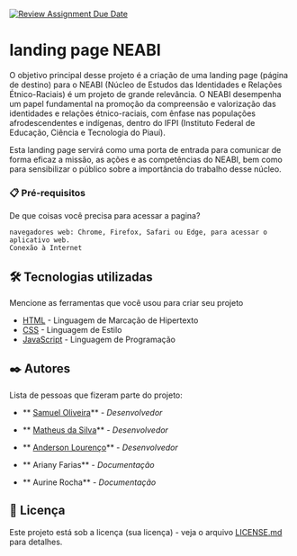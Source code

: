 [![Review Assignment Due Date](https://classroom.github.com/assets/deadline-readme-button-24ddc0f5d75046c5622901739e7c5dd533143b0c8e959d652212380cedb1ea36.svg)](https://classroom.github.com/a/nKO5RxKD)

# landing page NEABI

O objetivo principal desse projeto é a criação de uma landing page (página de destino) para o NEABI (Núcleo de Estudos das Identidades e Relações Étnico-Raciais) é um projeto de grande relevância. O NEABI desempenha um papel fundamental na promoção da compreensão e valorização das identidades e relações étnico-raciais, com ênfase nas populações afrodescendentes e indígenas, dentro do IFPI (Instituto Federal de Educação, Ciência e Tecnologia do Piauí).

Esta landing page servirá como uma porta de entrada para comunicar de forma eficaz a missão, as ações e as competências do NEABI, bem como para sensibilizar o público sobre a importância do trabalho desse núcleo.

### 📋 Pré-requisitos

De que coisas você precisa para acessar a pagina?

```
navegadores web: Chrome, Firefox, Safari ou Edge, para acessar o aplicativo web.
Conexão à Internet
```

## 🛠️ Tecnologias utilizadas

Mencione as ferramentas que você usou para criar seu projeto

* [HTML](https://developer.mozilla.org/pt-BR/docs/Web/HTML) - Linguagem de Marcação de Hipertexto
* [CSS](https://developer.mozilla.org/pt-BR/docs/Web/CSS) - Linguagem de Estilo
* [JavaScript](https://developer.mozilla.org/pt-BR/docs/Web/JavaScript) - Linguagem de Programação

## ✒️ Autores

Lista de pessoas que fizeram parte do projeto:

* ** [Samuel Oliveira](https://github.com/SamuelOliveira-M)** - *Desenvolvedor*
* ** [Matheus da Silva](https://github.com/MatheusGODZILLA)** - *Desenvolvedor*
* ** [Anderson Lourenço](https://github.com/Derson-Lourenco)** - *Desenvolvedor*
  
* ** Ariany Farias** - *Documentação*
* ** Aurine Rocha** - *Documentação*
  
## 📄 Licença

Este projeto está sob a licença (sua licença) - veja o arquivo [LICENSE.md](https://github.com/usuario/projeto/licenca) para detalhes.

